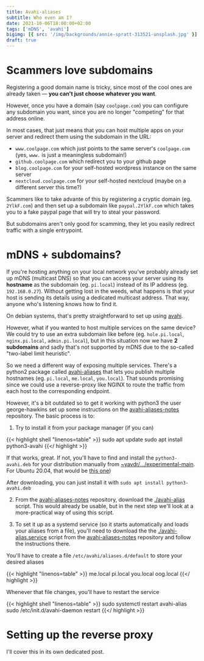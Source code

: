 ```yaml
---
title: Avahi-aliases
subtitle: Who even am I?
date: 2021-10-06T18:00:00+02:00
tags: ['mDNS', 'avahi']
bigimg: [{ src: '/img/backgrounds/annie-spratt-313521-unsplash.jpg' }]
draft: true
---
```


# Scammers love subdomains
Registering a good domain name is tricky, since most of the cool ones are already taken — **you can't just choose whatever you want**.

However, once you have a domain (say `coolpage.com`) you can configure any subdomain you want, since you are no longer "competing" for that address online.

In most cases, that just means that you can host multiple apps on your server and redirect them using the subdomain in the URL:

- `www.coolpage.com` which just points to the same server's `coolpage.com` (yes, `www.` is just a meaningless subdomain!)
- `github.coolpage.com` which redirect you to your github page
- `blog.coolpage.com` for your self-hosted wordpress instance on the same server
- `nextcloud.coolpage.com` for your self-hosted nextcloud (maybe on a different server this time?)

Scammers like to take advante of this by registering a cryptic domain (eg. `2YlkF.com`) and then set up a subdomain like `paypal.2YlkF.com` which takes you to a fake paypal page that will try to steal your password.

But subdomains aren't only good for scamming, they let you easily redirect traffic with a single entrypoint.

# mDNS + subdomains?
If you're hosting anything on your local network you've probably already set up mDNS (multicast DNS) so that you can access your server using its **hostname** as the subdomain (eg. `pi.local`) instead of its IP address (eg. `192.168.0.27`).
Without getting lost in the weeds, what happens is that your host is sending its details using a dedicated multicast address. 
That way, anyone who's listening knows how to find it.

On debian systems, that's pretty straightforward to set up using [avahi](https://www.avahi.org/). 

However, what if you wanted to host multiple services on the same device? 
We could try to use an extra subdomain like before (eg. `hole.pi.local`, `nginx.pi.local`, `admin.pi.local`), but in this situation now we have **2 subdomains** and sadly that's not supported by mDNS due to the so-called "two-label limit heuristic".

So we need a different way of exposing multiple services.
There's a python2 package called [avahi-aliases](https://github.com/airtonix/avahi-aliases) that lets you publish multiple hostnames (eg. `pi.local`, `me.local`, `you.local`). 
That sounds promising since we could use a reverse-proxy like NGINX to route the traffic from each host to the corresponding endpoint.

However, it's a bit outdated so to get it working with python3 the user george-hawkins set up some instructions on the [avahi-aliases-notes](https://github.com/george-hawkins/avahi-aliases-notes) repository. 
The basic process is to:

1. Try to install it from your package manager (if you can)

  {{< highlight shell "linenos=table" >}}
  sudo apt update
  sudo apt install python3-avahi
  {{</ highlight >}}

If that works, great. If not, you'll have to find and install the `python3-avahi.deb` for your distribution manually from [~yavdr/.../experimental-main](https://launchpad.net/~yavdr/+archive/ubuntu/experimental-main/+packages). 
For Ubuntu 20.04, that would be [this one](https://launchpad.net/~yavdr/+archive/ubuntu/experimental-main/+files/python3-avahi_0.0.1-1yavdr6~focal_all.deb`))

After downloading, you can just install it with `sudo apt install python3-avahi.deb`

2. From the [avahi-aliases-notes](https://github.com/george-hawkins/avahi-aliases-notes) repository, download the [./avahi-alias](https://github.com/george-hawkins/avahi-aliases-notes/blob/master/avahi-alias) script.
This would already be usable, but in the next step we'll look at a more-practical way of using this script.

2. To set it up as a systemd service (so it starts automatically and loads your aliases from a file), you'll need to download the the [./avahi-alias.service](https://github.com/george-hawkins/avahi-aliases-notes/blob/master/avahi-alias.service) script from the [avahi-aliases-notes](https://github.com/george-hawkins/avahi-aliases-notes) repository and follow the instructions there.

You'll have to create a file `/etc/avahi/aliases.d/default` to store your desired aliases

{{< highlight "linenos=table" >}}
me.local
pi.local
you.local
oog.local
{{</ highlight >}}

Whenever that file changes, you'll have to restart the service

{{< highlight shell "linenos=table" >}}
sudo systemctl restart avahi-alias
sudo /etc/init.d/avahi-daemon restart
{{</ highlight >}}

# Setting up the reverse proxy
I'll cover this in its own dedicated post.

